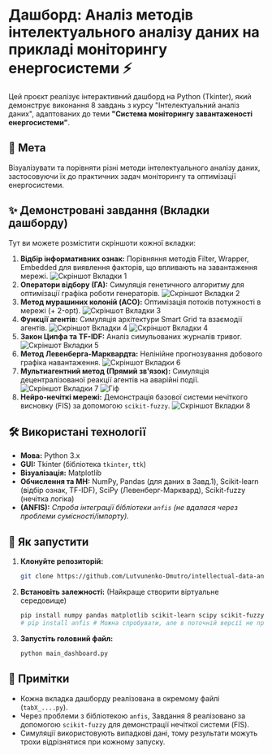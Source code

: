 # Дашборд: Аналіз методів інтелектуального аналізу даних на прикладі моніторингу енергосистеми ⚡️

Цей проєкт реалізує інтерактивний дашборд на Python (Tkinter), який демонструє виконання 8 завдань з курсу "Інтелектуальний аналіз даних", адаптованих до теми **"Система моніторингу завантаженості енергосистеми"**.

## 🎯 Мета

Візуалізувати та порівняти різні методи інтелектуального аналізу даних, застосовуючи їх до практичних задач моніторингу та оптимізації енергосистеми.

## ✨ Демонстровані завдання (Вкладки дашборду)

Тут ви можете розмістити скріншоти кожної вкладки:

1.  **Відбір інформативних ознак:** Порівняння методів Filter, Wrapper, Embedded для виявлення факторів, що впливають на завантаження мережі.
![Скріншот Вкладки 1](path/screenshot_tab1.png)
2.  **Оператори відбору (ГА):** Симуляція генетичного алгоритму для оптимізації графіка роботи генераторів.
![Скріншот Вкладки 2](path/screenshot_tab2.png)
1.  **Метод мурашиних колоній (ACO):** Оптимізація потоків потужності в мережі (+ 2-opt).
  ![Скріншот Вкладки 3](path/screenshot_tab3.png)
1.  **Функції агентів:** Симуляція архітектури Smart Grid та взаємодії агентів.
![Скріншот Вкладки 4](path/screenshot_tab4.png)
![Скріншот Вкладки 4](path/screenshot_tab4.1.png)
1.  **Закон Ципфа та TF-IDF:** Аналіз симульованих журналів тривог.
![Скріншот Вкладки 5](path/screenshot_tab5.png)
1.  **Метод Левенберга-Марквардта:** Нелінійне прогнозування добового графіка навантаження.
![Скріншот Вкладки 6](path/screenshot_tab6.png)
1.  **Мультиагентний метод (Прямий зв'язок):** Симуляція децентралізованої реакції агентів на аварійні події.
![Скріншот Вкладки 7](path/screenshot_tab7.png)
![Гіф](path/gif_tab7.gif)
1.  **Нейро-нечіткі мережі:** Демонстрація базової системи нечіткого висновку (FIS) за допомогою `scikit-fuzzy`.
![Скріншот Вкладки 8](path/screenshot_tab8.png)

## 🛠️ Використані технології

* **Мова:** Python 3.x
* **GUI:** Tkinter (бібліотека `tkinter`, `ttk`)
* **Візуалізація:** Matplotlib
* **Обчислення та МН:** NumPy, Pandas (для даних в Завд.1), Scikit-learn (відбір ознак, TF-IDF), SciPy (Левенберг-Марквард), Scikit-fuzzy (нечітка логіка)
* **(ANFIS):** *Спроба інтеграції бібліотеки `anfis` (не вдалася через проблеми сумісності/імпорту).*

## 🚀 Як запустити

1.  **Клонуйте репозиторій:**
    ```bash
    git clone https://github.com/Lutvunenko-Dmutro/intellectual-data-analysis-tasks-energy.git
    ```
2.  **Встановіть залежності:** (Найкраще створити віртуальне середовище)
    ```bash
    pip install numpy pandas matplotlib scikit-learn scipy scikit-fuzzy
    # pip install anfis # Можна спробувати, але в поточній версії не працює
    ```
3.  **Запустіть головний файл:**
    ```bash
    python main_dashboard.py
    ```

## 📝 Примітки

* Кожна вкладка дашборду реалізована в окремому файлі (`tabX_....py`).
* Через проблеми з бібліотекою `anfis`, Завдання 8 реалізовано за допомогою `scikit-fuzzy` для демонстрації нечіткої системи (FIS).
* Симуляції використовують випадкові дані, тому результати можуть трохи відрізнятися при кожному запуску.

